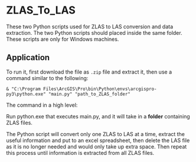 # ZLAS_To_LAS

These two Python scripts used for ZLAS to LAS conversion and data extraction. The two Python scripts should placed inside the same folder. These scripts are only for Windows machines.

## Application

To run it, first download the file as `.zip` file and extract it, then use a command similar to the following:

`& "C:\Program Files\ArcGIS\Pro\bin\Python\envs\arcgispro-py3\python.exe" "main.py" "path_to_ZLAS_folder"`

The command in a high level:

Run python.exe that executes main.py, and it will take in a **folder** containing ZLAS files. 

The Python script will convert only one ZLAS to LAS at a time, extract the useful information and put to an excel spreadsheet, then delete the LAS file as it is no longer needed and would only take up extra space. Then repeat this process until information is extracted from all ZLAS files.
